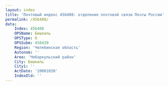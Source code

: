 ```yaml
---
layout: index
title: 'Почтовый индекс 456408: отделение почтовой связи Почты России'
permalink: /456408/
data:
    Index: 456408
    OPSName: Бишкиль
    OPSType: О
    OPSSubm: 456439
    Region: 'Челябинская область'
    Autonom: ''
    Area: 'Чебаркульский район'
    City: Бишкиль
    City1: ''
    ActDate: '20001030'
    IndexOld: ''
---
```

